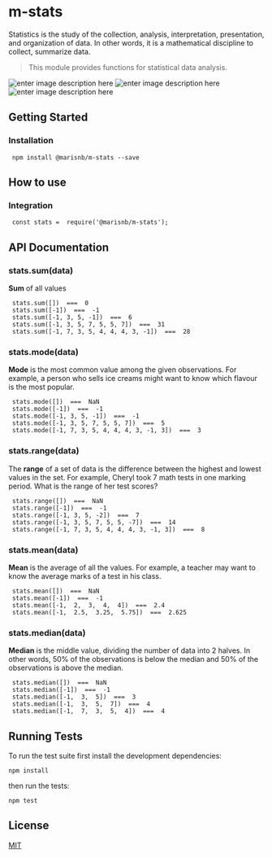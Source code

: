 
  
# m-stats 
Statistics is the study of the collection, analysis, interpretation, presentation, and organization of data. In other words, it is a mathematical discipline to collect, summarize data.

> This module provides functions for statistical data analysis.  
  
![enter image description here](https://img.shields.io/badge/npm-1.0.0-blue.svg) ![enter image description here](https://img.shields.io/badge/license-MIT-blue.svg) ![enter image description here](https://img.shields.io/badge/coverage-100%25-green.svg)  
  
## Getting Started  
  
### Installation  

     npm install @marisnb/m-stats --save

## How to use  
  
### Integration  
  

     const stats =  require('@marisnb/m-stats');  

 
## API  Documentation  
### stats.sum(data) 
**Sum** of all values

     stats.sum([])  ===  0 
     stats.sum([-1])  ===  -1 
     stats.sum([-1, 3, 5, -1])  ===  6
     stats.sum([-1, 3, 5, 7, 5, 5, 7])  ===  31
     stats.sum([-1, 7, 3, 5, 4, 4, 4, 3, -1])  ===  28  
     
### stats.mode(data)  
**Mode** is the most common value among the given observations. For example, a person who sells ice creams might want to know which flavour is the most popular.  

     stats.mode([])  ===  NaN 
     stats.mode([-1])  ===  -1 
     stats.mode([-1, 3, 5, -1])  ===  -1 
     stats.mode([-1, 3, 5, 7, 5, 5, 7])  ===  5 
     stats.mode([-1, 7, 3, 5, 4, 4, 4, 3, -1, 3])  ===  3  

### stats.range(data)  
  The **range** of a set of data is the difference between the highest and lowest values in the set. For example, Cheryl took 7 math tests in one marking period. What is the range of her test scores?
  
     stats.range([])  ===  NaN 
     stats.range([-1])  ===  -1 
     stats.range([-1, 3, 5, -2])  ===  7 
     stats.range([-1, 3, 5, 7, 5, 5, -7])  ===  14 
     stats.range([-1, 7, 3, 5, 4, 4, 4, 3, -1, 3])  ===  8  

  
### stats.mean(data)  
  **Mean**  is the average of all the values. For example, a teacher may want to know the average marks of a test in his class.
  
     stats.mean([])  ===  NaN 
     stats.mean([-1])  ===  -1 
     stats.mean([-1,  2,  3,  4,  4])  ===  2.4 
     stats.mean([-1,  2.5,  3.25,  5.75])  ===  2.625  

### stats.median(data)  
  **Median** is the middle value, dividing the number of data into 2 halves. In other words, 50% of the observations is below the median and 50% of the observations is above the median.

     stats.median([])  ===  NaN 
     stats.median([-1])  ===  -1 
     stats.median([-1,  3,  5])  ===  3 
     stats.median([-1,  3,  5,  7])  ===  4
     stats.median([-1,  7,  3,  5,  4])  ===  4
## Running Tests

To run the test suite first install the development dependencies:

    npm install

then run the tests:

    npm test
## License

[MIT](https://github.com/marisnb/m-stats/blob/master/LICENSE)